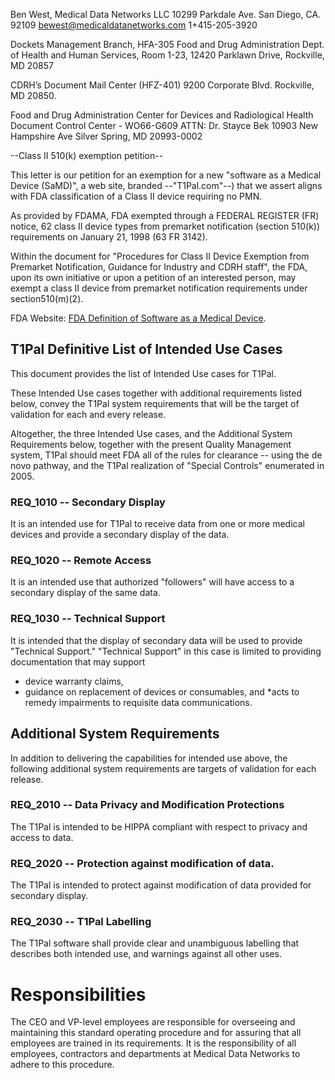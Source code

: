 

Ben West,
Medical Data Networks LLC
10299 Parkdale Ave.
San Diego, CA. 92109
bewest@medicaldatanetworks.com
1+415-205-3920

Dockets Management Branch, HFA-305
Food and Drug Administration
Dept. of Health and Human Services,
Room 1-23, 12420 Parklawn Drive,
Rockville, MD 20857

CDRH’s Document Mail Center (HFZ-401)
9200 Corporate Blvd. 
Rockville, MD  20850.  

Food and Drug Administration
Center for Devices and Radiological Health
Document Control Center - WO66-G609
ATTN:  Dr. Stayce Bek
10903 New Hampshire Ave
Silver Spring, MD 20993-0002


--Class II 510(k) exemption petition--

This letter is our petition for an exemption for a 
new "software as a Medical Device (SaMD)", a web site,
branded --"T1Pal.com"--) 
that we assert aligns with FDA classification of a Class II device requiring no PMN.

As provided by FDAMA, FDA exempted through a FEDERAL REGISTER (FR) notice, 62 class II 
device types from premarket notification (section 510(k)) requirements on January 21, 1998 (63 FR 3142). 

Within the document for "Procedures for Class II Device Exemption from
Premarket Notification, Guidance for Industry and CDRH staff", the
FDA, upon its own initiative or upon a petition of an interested person, 
may exempt a class II device from premarket notification requirements under section510(m)(2).  



FDA Website:  [FDA Definition of Software as a Medical Device](https://www.fda.gov/medical-devices/digital-health/software-medical-device-samd).


## T1Pal Definitive List of Intended Use Cases

This document provides the list of Intended Use cases for T1Pal.

These Intended Use cases together with additional requirements listed below,
convey the T1Pal system requirements that will be the target of validation for each and every release. 

Altogether, the three Intended Use cases, and the Additional System Requirements below, together with the present Quality Management system, T1Pal should meet FDA all of the rules for clearance -- using the de novo pathway, and the T1Pal realization of "Special Controls" enumerated in 2005.


### REQ_1010 -- Secondary Display
It is an intended use for T1Pal to receive data from one or more medical devices and provide a secondary 
display of the data.

### REQ_1020 -- Remote Access

It is an intended use that authorized "followers" will have access to a secondary display of the same data.

### REQ_1030 -- Technical Support

It is intended that the display of secondary data will be used to provide "Technical Support."  "Technical Support" in this
case is limited to providing documentation that may support 
* device warranty claims, 
* guidance on replacement of devices or consumables, and 
*acts
to remedy impairments to requisite data communications.

## Additional System Requirements

In addition to delivering the capabilities for intended use above, the following additional system requirements are targets of validation for each release.

### REQ_2010 -- Data Privacy and Modification Protections

The T1Pal is intended to be HIPPA compliant with respect to privacy and access to data.

### REQ_2020 -- Protection against modification of data.

The T1Pal is intended to protect against modification of data provided for secondary display.

### REQ_2030 -- T1Pal Labelling

The T1Pal software shall provide clear and unambiguous labelling that describes both intended use, and warnings against all other uses.


# Responsibilities
The CEO and VP-level employees are responsible for overseeing and maintaining this standard operating procedure and for assuring that all employees are trained in its requirements.
It is the responsibility of all employees, contractors and departments at Medical Data Networks to adhere to this procedure.
